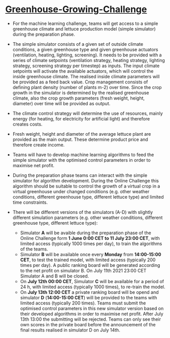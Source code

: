 # [Greenhouse-Growing-Challenge](http://www.autonomousgreenhouses.com/)
- For the machine learning challenge, teams will get access to a simple greenhouse climate and lettuce production model (simple simulator) during the preparation phase.

- The simple simulator consists of a given set of outside climate conditions, a given greenhouse type and given greenhouse actuators (ventilation, heating, lighting, screening). It needs to be provided with a series of climate setpoints (ventilation strategy, heating strategy, lighting strategy, screening strategy per timestep) as inputs. The input climate setpoints will activate the available actuators, which will control the inside greenhouse climate. The realised inside climate parameters will be provided as a feed back value. Crop management consists of defining plant density (number of plants m-2) over time. Since the crop growth in the simulator is determined by the realised greenhouse climate, also the crop growth parameters (fresh weight, height, diameter) over time will be provided as output.

- The climate control strategy will determine the use of resources, mainly energy (for heating, for electricity for artificial light) and therefore creates costs.

- Fresh weight, height and diameter of the average lettuce plant are provided as the main output. These determine product price and therefore create income.

- Teams will have to develop machine learning algorithms to feed the simple simulator with the optimised control parameters in order to maximise net profit.

- During the preparation phase teams can interact with the simple simulator for algorithm development. During the Online Challenge this algorithm should be suitable to control the growth of a virtual crop in a virtual greenhouse under changed conditions (e.g. other weather conditions, different greenhouse type, different lettuce type) and limited time constraints.

- There will be different versions of the simulators (A-D) with slightly different simulation parameters (e.g. other weather conditions, different greenhouse type, different lettuce type):
  - Simulator **A** will be avaible during the preparation phase of the Online Challenge form **1 June 0:00 CET to 11 July 23:00 CET**, with limited access (typically 1000 times per day), to train the algorithms of the teams.
  - Simulator **B** will be available once every **Monday** from **14:00-15:00 CET**, to test the trained model, with limited access (typically 200 times per day). A public ranking board will be generated according to the net profit on simulator B. On July 11th 2021 23:00 CET Simulator A and B will be closed.
  - On **July 12th 00:00 CET**, Simulator **C** will be available for a period of 24 h, with limited access (typically 1000 times), to re-train the model.
  - On **July 13th 12:00 CET** a private ranking board will be opend and simulator **D** (**14:00-15:00 CET**) will be provided to the teams with limited access (typically 200 times). Teams must submit the optimised control parameters in this new simulator version based on their developed algorithms in order to maximise net profit. After July 13th 13:00 the submitting will be rejected. Teams can only see their own scores in the private board before the announcement of the final results realised in simulator D on July 14th.
